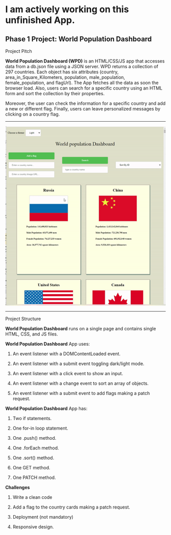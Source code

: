 # I am actively working on this unfinished App. 

## Phase 1 Project: World Population Dashboard

Project Pitch

**World Population Dashboard (WPD)** is an HTML/CSS/JS app that accesses data from a db.json file using a JSON server. WPD returns a collection of 297 countries. Each object has six attributes (country, area_in_Square_Kilometers, population, male_population, female_population, and flagUrl). The App fetches all the data as soon the browser load. Also, users can search for a specific country using an HTML form and sort the collection by their properties.

Moreover, the user can check the information for a specific country and add a new or different flag. Finally, users can leave personalized messages by clicking on a country flag. 
 
---

![how this app works](https://github.com/hcoco1/Phase1_app/blob/main/phase_1_app.gif?raw=true) 
 
---
Project Structure

**World Population Dashboard** runs on a single page and contains single HTML, CSS, and JS files.



**World Population Dashboard** App uses:

1. An event listener with a DOMContentLoaded event.

2. An event listener with a submit event toggling dark/light mode. 

3. An event listener with a click event to show an input.

4. An event listener with a change event to sort an array of objects.

5. An event listener with a submit event to add flags making a patch request.

**World Population Dashboard** App  has:

1. Two if statements.

2. One for-in loop statement. 

3. One .push() method.

4. One .forEach method.

5. One .sort() method.

6. One GET method.

7. One PATCH method.

**Challenges**

 1. Write a clean code

 2. Add a flag to the country cards making a patch request.

 3. Deployment (not mandatory)
 
 4. Responsive design.



